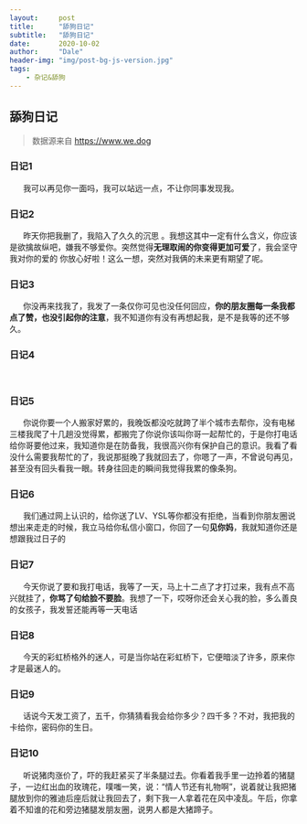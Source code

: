 ```yaml
---
layout:     post
title:      "舔狗日记"
subtitle:   "舔狗日记"
date:       2020-10-02
author:     "Dale"
header-img: "img/post-bg-js-version.jpg"
tags:
    - 杂记&舔狗 
---
```


## 舔狗日记
> 数据源来自 https://www.we.dog 

### 日记1
&#160;&#160; &#160; &#160;我可以再见你一面吗，我可以站远一点，不让你同事发现我。

### 日记2
&#160;&#160; &#160; &#160;昨天你把我删了，我陷入了久久的沉思 。我想这其中一定有什么含义，你应该是欲擒故纵吧，嫌我不够爱你。突然觉得**无理取闹的你变得更加可爱**了，我会坚守我对你的爱的 你放心好啦！这么一想，突然对我俩的未来更有期望了呢。

### 日记3
&#160;&#160; &#160; &#160;你没再来找我了，我发了一条仅你可见也没任何回应，**你的朋友圈每一条我都点了赞，也没引起你的注意**，我不知道你有没有再想起我，是不是我等的还不够久。

### 日记4
&#160;&#160; &#160; &#160;

### 日记5
&#160;&#160; &#160; &#160;你说你要一个人搬家好累的，我晚饭都没吃就跨了半个城市去帮你，没有电梯三楼我爬了十几趟没觉得累，都搬完了你说你该叫你哥一起帮忙的，于是你打电话给你哥要他过来，我知道你是在防备我，我很高兴你有保护自己的意识。我看了看没什么需要我帮忙的了，我说那挺晚了我就回去了，你嗯了一声，不曾说句再见，甚至没有回头看我一眼。转身往回走的瞬间我觉得我累的像条狗。

### 日记6
&#160;&#160; &#160; &#160;我们通过网上认识的，给你送了LV、YSL等你都没有拒绝，当看到你朋友圈说想出来走走的时候，我立马给你私信小窗口，你回了一句**见你妈**，我就知道你还是想跟我过日子的

### 日记7
&#160;&#160; &#160; &#160;今天你说了要和我打电话，我等了一天，马上十二点了才打过来，我有点不高兴就挂了，**你骂了句给脸不要脸**。我想了一下，哎呀你还会关心我的脸，多么善良的女孩子，我发誓还能再等一天电话

### 日记8
&#160;&#160; &#160; &#160;今天的彩虹桥格外的迷人，可是当你站在彩虹桥下，它便暗淡了许多，原来你才是最迷人的。

### 日记9
&#160;&#160; &#160; &#160;话说今天发工资了，五千，你猜猜看我会给你多少？四千多？不对，我把我的卡给你，密码你的生日。

### 日记10
&#160;&#160; &#160; &#160;听说猪肉涨价了，吓的我赶紧买了半条腿过去。你看着我手里一边拎着的猪腿子，一边红出血的玫瑰花，噗嗤一笑，说：“情人节还有礼物啊”，说着就让我把猪腿放到你的雅迪后座后就让我回去了，剩下我一人拿着花在风中凌乱。午后，你拿着不知谁的花和旁边猪腿发朋友圈，说男人都是大猪蹄子。
